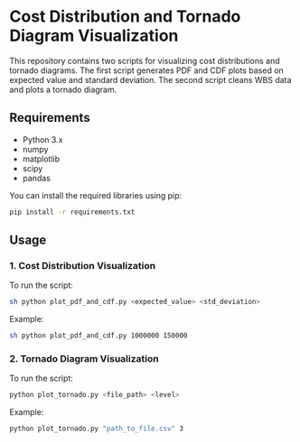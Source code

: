 # Cost Distribution and Tornado Diagram Visualization

This repository contains two scripts for visualizing cost distributions and tornado diagrams. The first script generates PDF and CDF plots based on expected value and standard deviation. The second script cleans WBS data and plots a tornado diagram.

## Requirements

- Python 3.x
- numpy
- matplotlib
- scipy
- pandas

You can install the required libraries using pip:

```sh
pip install -r requirements.txt
```

## Usage

### 1. Cost Distribution Visualization
To run the script:
```sh
sh python plot_pdf_and_cdf.py <expected_value> <std_deviation>
```
Example:
```sh
sh python plot_pdf_and_cdf.py 1000000 150000
```
### 2. Tornado Diagram Visualization
To run the script:
```sh
python plot_tornado.py <file_path> <level>
```
Example:
```sh
python plot_tornado.py "path_to_file.csv" 3
```


